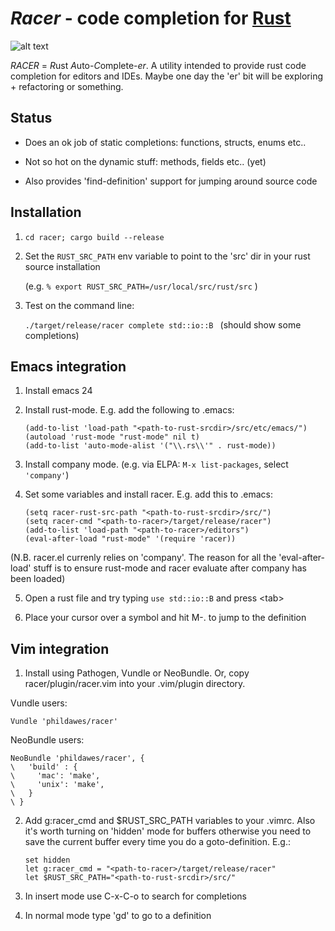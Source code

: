 # *Racer* - code completion for [Rust](http://www.rust-lang.org/)

![alt text](https://github.com/phildawes/racer/raw/master/images/racer1.png "Racer emacs session")

*RACER* = *R*ust *A*uto-*C*omplete-*er*. A utility intended to provide rust code completion for editors and IDEs. Maybe one day the 'er' bit will be exploring + refactoring or something.

## Status

- Does an ok job of static completions: functions, structs, enums etc.. 

- Not so hot on the dynamic stuff: methods, fields etc.. (yet)

- Also provides 'find-definition' support for jumping around source code

## Installation

1. ```cd racer; cargo build --release```

2. Set the ```RUST_SRC_PATH``` env variable to point to the 'src' dir in your rust source installation

   (e.g. ```% export RUST_SRC_PATH=/usr/local/src/rust/src``` )

3. Test on the command line: 

   ```./target/release/racer complete std::io::B ```  (should show some completions)


## Emacs integration

1. Install emacs 24

2. Install rust-mode. E.g. add the following to .emacs:

   ```
   (add-to-list 'load-path "<path-to-rust-srcdir>/src/etc/emacs/")
   (autoload 'rust-mode "rust-mode" nil t)
   (add-to-list 'auto-mode-alist '("\\.rs\\'" . rust-mode))
   ```

3. Install company mode. (e.g. via ELPA: ```M-x list-packages```, select ```'company'```)

4. Set some variables and install racer. E.g. add this to .emacs:

   ```
   (setq racer-rust-src-path "<path-to-rust-srcdir>/src/")
   (setq racer-cmd "<path-to-racer>/target/release/racer")
   (add-to-list 'load-path "<path-to-racer>/editors")
   (eval-after-load "rust-mode" '(require 'racer))
   ```

(N.B. racer.el currenly relies on 'company'. The reason for all the 'eval-after-load' stuff is to ensure rust-mode and racer evaluate after company has been loaded)

5. Open a rust file and try typing ```use std::io::B``` and press \<tab\>

6. Place your cursor over a symbol and hit M-. to jump to the definition



## Vim integration

1. Install using Pathogen, Vundle or NeoBundle. Or, copy racer/plugin/racer.vim into your .vim/plugin directory.

  Vundle users:
  ```
  Vundle 'phildawes/racer'
  ```

  NeoBundle users:
  ```
  NeoBundle 'phildawes/racer', {
  \   'build' : {
  \     'mac': 'make',
  \     'unix': 'make',
  \   }
  \ }
  ```

2. Add g:racer_cmd and $RUST_SRC_PATH variables to your .vimrc. Also it's worth turning on 'hidden' mode for buffers otherwise you need to save the current buffer every time you do a goto-definition. E.g.:

     ```
     set hidden
     let g:racer_cmd = "<path-to-racer>/target/release/racer"
     let $RUST_SRC_PATH="<path-to-rust-srcdir>/src/"
     ```

3. In insert mode use C-x-C-o to search for completions

4. In normal mode type 'gd' to go to a definition
